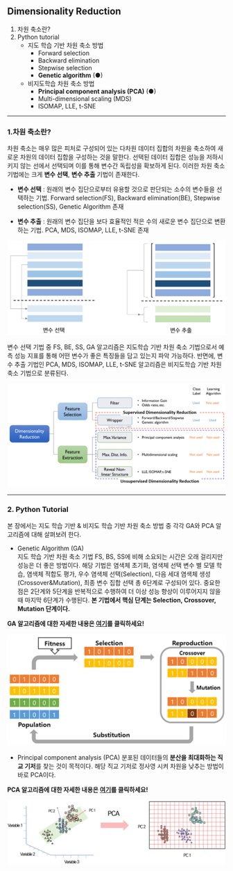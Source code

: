 ## Dimensionality Reduction 



1. 차원 축소란?
2. Python tutorial 
    * 지도 학습 기반 차원 축소 방법 
        - Forward selection
        - Backward elimination 
        - Stepwise selection
        - **Genetic algorithm** (●)
    * 비지도학습 차원 축소 방법 
        - **Principal component analysis (PCA)** (●)
        - Multi-dimensional scaling (MDS)
        - ISOMAP, LLE, t-SNE 

---

### 1.차원 축소란? 

차원 축소는 매우 많은 피처로 구성되어 있는 다차원 데이터 집합의 차원을 축소하여 새로운 차원의 데이터 집합을 구성하는 것을 말한다. 선택된 데이터 집합은 성능을 저하시키지 않는 선에서 선택되며 이를 통해 변수간 독립성을 확보하게 된다. 이러한 차원 축소 기법에는 크게 **변수 선택**, **변수 추출** 기법이 존재한다.

* **변수 선택** : 원래의 변수 집단으로부터 유용할 것으로 판단되는 소수의 변수들을 선택하는 기법. Forward selection(FS), Backward elimination(BE), Stepwise selection(SS), Genetic Algorithm 존재 

* **변수 추출** : 원래의 변수 집단을 보다 효율적인 적은 수의 새로운 변수 집단으로 변환하는 기법. PCA, MDS, ISOMAP, LLE, t-SNE 존재

<img src="./image/dimensionality_reduction.png" width='100%' height='30%'>

변수 선택 기법 중 FS, BE, SS, GA 알고리즘은 지도학습 기반 차원 축소 기법으로서 예측 성능 지표를 통해 어떤 변수가 좋은 특징들을 담고 있는지 파악 가능하다. 반면에, 변수 추출 기법인 PCA, MDS, ISOMAP, LLE, t-SNE 알고리즘은 비지도학습 기반 차원 축소 기법으로 분류된다.

<img src="./image/DR2.png" width='100%' height='30%'>

---
### 2. Python Tutorial 

본 장에서는 지도 학습 기반 & 비지도 학습 기반 차원 축소 방법 중 각각 GA와 PCA 알고리즘에 대해 살펴보려 한다. 

* Genetic Algorithm (GA)  
지도 학습 기반 차원 축소 기법 FS, BS, SS에 비해 소요되는 시간은 오래 걸리지만 성능은 더 좋은 방법이다. 해당 기법은 염색체 초기화, 염색체 선택 변수 별 모델 학습, 염색체 적합도 평가, 우수 염색체 선택(Selection), 다음 세대 염색체 생성(Crossover&Mutation), 최종 변수 집합 선택 총 6단계로 구성되어 있다. 중요한 점은 2단계와 5단계을 반복적으로 수행하여 더 이상 성능 향상이 이루어지지 않을 때 마지막 6단계가 수행된다. **본 기법에서 핵심 단계는 Selection, Crossover, Mutation 단계이다.** 

**GA 알고리즘에 대한 자세한 내용은 [여기]()를 클릭하세요!**

<img src="./image/GA2.png" width='100%' height='30%'>


* Principal component analysis (PCA)
분포된 데이터들의 **분산을 최대화하는 직교 기저**를 찾는 것이 목적이다. 해당 직교 기저로 정사영 시켜 차원을 낮추는 방법이 바로 PCA이다. 

**PCA 알고리즘에 대한 자세한 내용은 [여기]()를 클릭하세요!**

![Feature_extraction&selection2](./image/PCA.png)